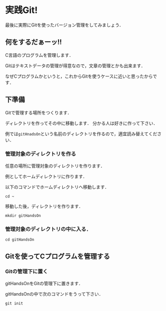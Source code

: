 # 実践Git!
最後に実際にGitを使ったバージョン管理をしてみましょう．

## 何をするだぁーッ!!
C言語のプログラムを管理します．

Gitはテキストデータの管理が得意なので，文章の管理とかも出来ます．

なぜCプログラムかというと，これからGitを使うケースに近いと思ったからです．

## 下準備
Gitで管理する場所をつくります．


ディレクトリを作ってその中に移動します．
分かる人は好きに作って下さい．

例では```gitHnadsOn```という名前のディレクトリを作るので，適宜読み替えてください．

### 管理対象のディレクトリを作る
任意の場所に管理対象のディレクトリを作ります．

例としてホームディレクトリに作ります．

以下のコマンドでホームディレクトリへ移動します．
```
cd ~
```

移動した後，ディレクトリを作ります．
```
mkdir gitHandsOn
```

### 管理対象のディレクトリの中に入る．
```
cd gitHandsOn 
```
## Gitを使ってCプログラムを管理する

### Gitの管理下に置く
gitHandsOnをGitの管理下に置きます．

gitHandsOnの中で次のコマンドをうって下さい．
```
git init
```


